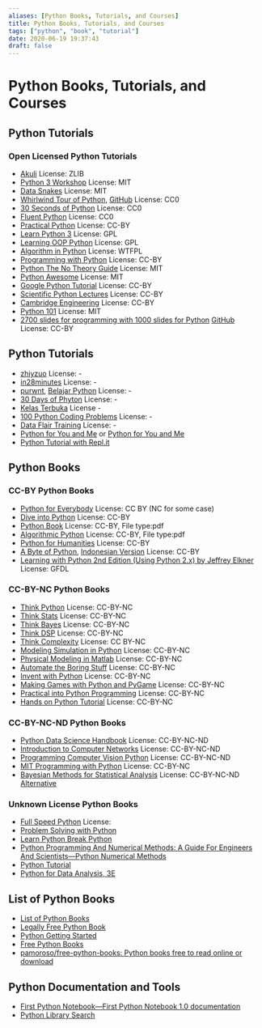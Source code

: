 ```yaml
---
aliases: [Python Books, Tutorials, and Courses]
title: Python Books, Tutorials, and Courses
tags: ["python", "book", "tutorial"]
date: 2020-06-19 19:37:43
draft: false
---
```


# Python Books, Tutorials, and Courses

## Python Tutorials

### Open Licensed Python Tutorials

- [Akuli](https://github.com/Akuli/python-tutorial) License: ZLIB
- [Python 3 Workshop](https://github.com/ishpreet-singh/python3-workshop) License: MIT
- [Data Snakes](https://github.com/datasnakes/python-hands-on-tutorial) License: MIT
- [Whirlwind Tour of Python](https://nbviewer.jupyter.org/github/jakevdp/WhirlwindTourOfPython/blob/master/Index.ipynb), [GitHub](https://github.com/jakevdp/WhirlwindTourOfPython) License: CC0
- [30 Seconds of Python](https://github.com/30-seconds/30-seconds-of-python) License: CC0
- [Fluent Python](https://github.com/cundi/fluent-python) License: CC0
- [Practical Python](https://github.com/dabeaz-course/practical-python) License: CC-BY
- [Learn Python 3](https://github.com/michaelliao/learn-python3) License: GPL
- [Learning OOP Python](https://github.com/josharsh/Learning-Object-Oriented-Python) License: GPL
- [Algorithm in Python](https://github.com/prakhar1989/Algorithms) License: WTFPL
- [Programming with Python](https://swcarpentry.github.io/python-novice-inflammation/index.html) License: CC-BY
- [Python The No Theory Guide](https://github.com/iArunava/Python-TheNoTheoryGuide) License: MIT
- [Python Awesome](https://github.com/gautam1858/python-awesome) License: MIT
- [Google Python Tutorial](https://developers.google.com/edu/python/) License: CC-BY
- [Scientific Python Lectures](https://github.com/jrjohansson/scientific-python-lectures) License: CC-BY
- [Cambridge Engineering](https://github.com/CambridgeEngineering/PartIA-Computing-Michaelmas) License: CC-BY
- [Python 101](https://www.davekuhlman.org/python_101.html) License: MIT
- [2700 slides for programming with 1000 slides for Python](https://marko-knoebl.github.io/slides/) [GitHub](https://github.com/marko-knoebl/slides) License: CC-BY

## Python Tutorials

- [zhiyzuo](https://github.com/zhiyzuo/python-tutorial) License: -
- [in28minutes](https://github.com/in28minutes/python-tutorial-for-beginners) License: -
- [purwnt](https://github.com/purwnt/Belajarpython), [Belajar Python](https://github.com/belajarpythoncom/belajarpython.com/tree/master/tutorials) License: -
- [30 Days of Phyton](https://github.com/codingforentrepreneurs/30-Days-of-Python) License: -
- [Kelas Terbuka](https://github.com/kelasterbuka) License -
- [100 Python Coding Problems](https://github.com/ProgrammingHero1/100-plus-python-coding-problems-with-solutions) License: -
- [Data Flair Training](https://data-flair.training/blogs/python-tutorials-home/) License: -
- [Python for You and Me](https://pymbook.readthedocs.io/en/py3/) or [Python for You and Me](https://pymbook.readthedocs.io/en/latest/)
- [Python Tutorial with Repl.it](https://www.codewithrepl.it/)

## Python Books

### CC-BY Python Books

- [Python for Everybody](https://www.py4e.com/book) License: CC BY (NC for some case)
- [Dive into Python](https://diveintopython3.problemsolving.io/) License: CC-BY
- [Python Book](https://goalkicker.com/PythonBook/) License: CC-BY, File type:pdf
- [Algorithmic Python](https://www.eecs.wsu.edu/~schneidj/swan/) License: CC-BY, File type:pdf
- [Python for Humanities](https://www.karsdorp.io/python-course/) License: CC-BY
- [A Byte of Python](https://python.swaroopch.com/), [Indonesian Version](https://github.com/asofyan/byte_of_python) License: CC-BY
- [Learning with Python 2nd Edition (Using Python 2.x) by Jeffrey Elkner](https://www.openbookproject.net/thinkcs/python/english2e/#) License: GFDL

### CC-BY-NC Python Books

- [Think Python](https://greenteapress.com/wp/think-python-2e/) License: CC-BY-NC
- [Think Stats](https://greenteapress.com/thinkstats2/html/index.html) License: CC-BY-NC
- [Think Bayes](https://greenteapress.com/thinkstats2/html/index.html) License: CC-BY-NC
- [Think DSP](https://greenteapress.com/thinkdsp/html/index.html) License: CC-BY-NC
- [Think Complexity](https://greenteapress.com/complexity2/html/index.html) License: CC BY-NC
- [Modeling Simulation in Python](https://github.com/AllenDowney/ModSimPy) License: CC-BY-NC
- [Physical Modeling in Matlab](https://github.com/AllenDowney/PhysicalModelingInMatlab) License: CC-BY-NC
- [Automate the Boring Stuff](https://automatetheboringstuff.com/) License: CC-BY-NC
- [Invent with Python](https://inventwithpython.com/invent4thed/) License: CC-BY-NC
- [Making Games with Python and PyGame](https://inventwithpython.com/pygame/) License: CC-BY-NC
- [Practical into Python Programming](https://www.brianheinold.net/python/python_book.html) License: CC-BY-NC
- [Hands on Python Tutorial](https://anh.cs.luc.edu/handsonPythonTutorial/ch-html) License: CC-BY-NC

### CC-BY-NC-ND Python Books

- [Python Data Science Handbook](https://jakevdp.github.io/PythonDataScienceHandbook/) License: CC-BY-NC-ND
- [Introduction to Computer Networks](https://intronetworks.cs.luc.edu/current/html/) License: CC-BY-NC-ND
- [Programming Computer Vision Python](https://programmingcomputervision.com/) License: CC-BY-NC-ND
- [MIT Programming with Python](https://ocw.mit.edu/courses/electrical-engineering-and-computer-science/6-0001-introduction-to-computer-science-and-programming-in-python-fall-2016/) License: CC-BY-NC
- [Bayesian Methods for Statistical Analysis](https://press.anu.edu.au/publications/bayesian-methods-statistical-analysis) License: CC-BY-NC-ND [Alternative](https://library.oapen.org/handle/20.500.12657/32424)

### Unknown License Python Books

- [Full Speed Python](https://github.com/joaoventura/full-speed-python) License:
- [Problem Solving with Python](https://runestone.academy/runestone/books/published/pythonds/index.html)
- [Learn Python Break Python](https://learnpythonbreakpython.com/)
- [Python Programming And Numerical Methods: A Guide For Engineers And Scientists—Python Numerical Methods](https://pythonnumericalmethods.berkeley.edu/notebooks/Index.html)
- [Python Tutorial](https://www.w3schools.com/python/default.asp)
- [Python for Data Analysis, 3E](https://wesmckinney.com/book/)

## List of Python Books

- [List of Python Books](https://pythonbooks.revolunet.com/)
- [Legally Free Python Book](https://www.pythonkitchen.com/legally-free-python-books-list/)
- [Python Getting Started](https://www.python.org/about/gettingstarted/)
- [Free Python Books](https://github.com/oddsun/Free-Python-Books)
- [pamoroso/free-python-books: Python books free to read online or download](https://github.com/pamoroso/free-python-books)

## Python Documentation and Tools

- [First Python Notebook—First Python Notebook 1.0 documentation](https://www.firstpythonnotebook.org/)
- [Python Library Search](https://www.pythonstacks.com/python-packages/)

